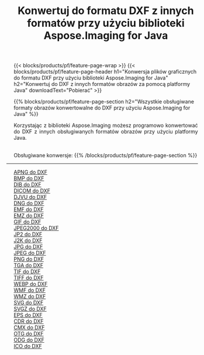﻿---
title: Konwertuj do formatu DXF z innych formatów przy użyciu biblioteki Aspose.Imaging for Java 
weight: 3920
url: /pl/java/conversion/to/dxf 
lang: pl
langdirlevel: 2
locales: zh-hans,ja,it,ru,de,es,fr,nl,id,lt,pl,pt,vi,tr,ko,zh-hant,ar,hi,th,sv,cs,uk,he
description: Za pomocą Aspose.Imaging możesz konwertować do DXF z innych formatów przy użyciu Javy
---

{{< blocks/products/pf/feature-page-wrap >}}
{{< blocks/products/pf/feature-page-header h1="Konwersja plików graficznych do formatu DXF przy użyciu biblioteki Aspose.Imaging for Java" h2="Konwertuj do DXF z innych formatów obrazów za pomocą platformy Java" downloadText="Pobierać" >}}


{{% blocks/products/pf/feature-page-section  h2="Wszystkie obsługiwane formaty obrazów konwertowalne do DXF przy użyciu Aspose.Imaging for Java" %}}
<p align=justify>Korzystając z biblioteki Aspose.Imaging możesz programowo konwertować do DXF z innych obsługiwanych formatów obrazów przy użyciu platformy Java.</p>
<br/>
Obsługiwane konwersje:
{{% /blocks/products/pf/feature-page-section %}}
<div class="container-fluid productfamilypage bg-gray">
    <div class="convertypes bg-gray agp-content section">
        <div class="container">
		<hr style="margin-left:-20px;"/>
		<div class="row other-converters">
		    <div class='col-md-2 other-converter remove-lp remove-rp'><a href="/imaging/pl/java/conversion/apng-to-dxf" >APNG do DXF</a></div>
<div class='col-md-2 other-converter remove-lp remove-rp'><a href="/imaging/pl/java/conversion/bmp-to-dxf" >BMP do DXF</a></div>
<div class='col-md-2 other-converter remove-lp remove-rp'><a href="/imaging/pl/java/conversion/dib-to-dxf" >DIB do DXF</a></div>
<div class='col-md-2 other-converter remove-lp remove-rp'><a href="/imaging/pl/java/conversion/dicom-to-dxf" >DICOM do DXF</a></div>
<div class='col-md-2 other-converter remove-lp remove-rp'><a href="/imaging/pl/java/conversion/djvu-to-dxf" >DJVU do DXF</a></div>
<div class='col-md-2 other-converter remove-lp remove-rp'><a href="/imaging/pl/java/conversion/dng-to-dxf" >DNG do DXF</a></div>
<div class='col-md-2 other-converter remove-lp remove-rp'><a href="/imaging/pl/java/conversion/emf-to-dxf" >EMF do DXF</a></div>
<div class='col-md-2 other-converter remove-lp remove-rp'><a href="/imaging/pl/java/conversion/emz-to-dxf" >EMZ do DXF</a></div>
<div class='col-md-2 other-converter remove-lp remove-rp'><a href="/imaging/pl/java/conversion/gif-to-dxf" >GIF do DXF</a></div>
<div class='col-md-2 other-converter remove-lp remove-rp'><a href="/imaging/pl/java/conversion/jpeg2000-to-dxf" >JPEG2000 do DXF</a></div>
<div class='col-md-2 other-converter remove-lp remove-rp'><a href="/imaging/pl/java/conversion/jp2-to-dxf" >JP2 do DXF</a></div>
<div class='col-md-2 other-converter remove-lp remove-rp'><a href="/imaging/pl/java/conversion/j2k-to-dxf" >J2K do DXF</a></div>
<div class='col-md-2 other-converter remove-lp remove-rp'><a href="/imaging/pl/java/conversion/jpg-to-dxf" >JPG do DXF</a></div>
<div class='col-md-2 other-converter remove-lp remove-rp'><a href="/imaging/pl/java/conversion/jpeg-to-dxf" >JPEG do DXF</a></div>
<div class='col-md-2 other-converter remove-lp remove-rp'><a href="/imaging/pl/java/conversion/png-to-dxf" >PNG do DXF</a></div>
<div class='col-md-2 other-converter remove-lp remove-rp'><a href="/imaging/pl/java/conversion/tga-to-dxf" >TGA do DXF</a></div>
<div class='col-md-2 other-converter remove-lp remove-rp'><a href="/imaging/pl/java/conversion/tif-to-dxf" >TIF do DXF</a></div>
<div class='col-md-2 other-converter remove-lp remove-rp'><a href="/imaging/pl/java/conversion/tiff-to-dxf" >TIFF do DXF</a></div>
<div class='col-md-2 other-converter remove-lp remove-rp'><a href="/imaging/pl/java/conversion/webp-to-dxf" >WEBP do DXF</a></div>
<div class='col-md-2 other-converter remove-lp remove-rp'><a href="/imaging/pl/java/conversion/wmf-to-dxf" >WMF do DXF</a></div>
<div class='col-md-2 other-converter remove-lp remove-rp'><a href="/imaging/pl/java/conversion/wmz-to-dxf" >WMZ do DXF</a></div>
<div class='col-md-2 other-converter remove-lp remove-rp'><a href="/imaging/pl/java/conversion/svg-to-dxf" >SVG do DXF</a></div>
<div class='col-md-2 other-converter remove-lp remove-rp'><a href="/imaging/pl/java/conversion/svgz-to-dxf" >SVGZ do DXF</a></div>
<div class='col-md-2 other-converter remove-lp remove-rp'><a href="/imaging/pl/java/conversion/eps-to-dxf" >EPS do DXF</a></div>
<div class='col-md-2 other-converter remove-lp remove-rp'><a href="/imaging/pl/java/conversion/cdr-to-dxf" >CDR do DXF</a></div>
<div class='col-md-2 other-converter remove-lp remove-rp'><a href="/imaging/pl/java/conversion/cmx-to-dxf" >CMX do DXF</a></div>
<div class='col-md-2 other-converter remove-lp remove-rp'><a href="/imaging/pl/java/conversion/otg-to-dxf" >OTG do DXF</a></div>
<div class='col-md-2 other-converter remove-lp remove-rp'><a href="/imaging/pl/java/conversion/odg-to-dxf" >ODG do DXF</a></div>
<div class='col-md-2 other-converter remove-lp remove-rp'><a href="/imaging/pl/java/conversion/ico-to-dxf" >ICO do DXF</a></div>
                </div>
        </div>
    </div>
</div>
<br/>

